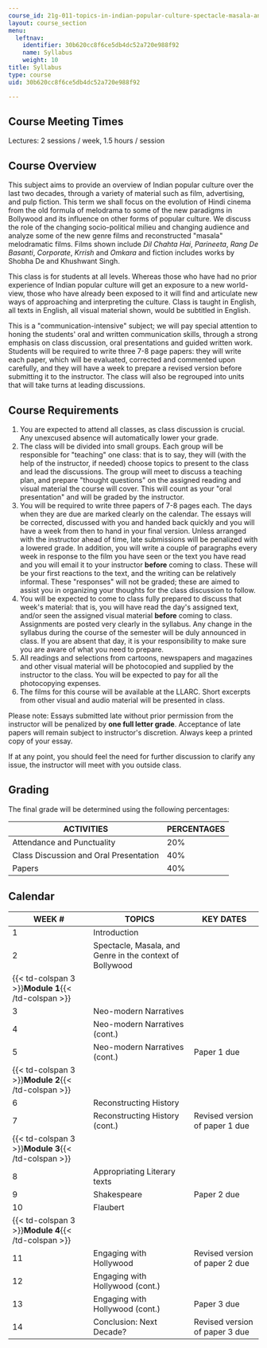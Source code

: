 ```yaml
---
course_id: 21g-011-topics-in-indian-popular-culture-spectacle-masala-and-genre-fall-2006
layout: course_section
menu:
  leftnav:
    identifier: 30b620cc8f6ce5db4dc52a720e988f92
    name: Syllabus
    weight: 10
title: Syllabus
type: course
uid: 30b620cc8f6ce5db4dc52a720e988f92

---
```


Course Meeting Times
--------------------

Lectures: 2 sessions / week, 1.5 hours / session

Course Overview
---------------

This subject aims to provide an overview of Indian popular culture over the last two decades, through a variety of material such as film, advertising, and pulp fiction. This term we shall focus on the evolution of Hindi cinema from the old formula of melodrama to some of the new paradigms in Bollywood and its influence on other forms of popular culture. We discuss the role of the changing socio-political milieu and changing audience and analyze some of the new genre films and reconstructed "masala" melodramatic films. Films shown include _Dil Chahta Hai_, _Parineeta_, _Rang De Basanti_, _Corporate_, _Krrish_ and _Omkara_ and fiction includes works by Shobha De and Khushwant Singh.

This class is for students at all levels. Whereas those who have had no prior experience of Indian popular culture will get an exposure to a new world-view, those who have already been exposed to it will find and articulate new ways of approaching and interpreting the culture. Class is taught in English, all texts in English, all visual material shown, would be subtitled in English.

This is a "communication-intensive" subject; we will pay special attention to honing the students' oral and written communication skills, through a strong emphasis on class discussion, oral presentations and guided written work. Students will be required to write three 7-8 page papers: they will write each paper, which will be evaluated, corrected and commented upon carefully, and they will have a week to prepare a revised version before submitting it to the instructor. The class will also be regrouped into units that will take turns at leading discussions.

Course Requirements
-------------------

1.  You are expected to attend all classes, as class discussion is crucial. Any unexcused absence will automatically lower your grade.
2.  The class will be divided into small groups. Each group will be responsible for "teaching" one class: that is to say, they will (with the help of the instructor, if needed) choose topics to present to the class and lead the discussions. The group will meet to discuss a teaching plan, and prepare "thought questions" on the assigned reading and visual material the course will cover. This will count as your "oral presentation" and will be graded by the instructor.
3.  You will be required to write three papers of 7-8 pages each. The days when they are due are marked clearly on the calendar. The essays will be corrected, discussed with you and handed back quickly and you will have a week from then to hand in your final version. Unless arranged with the instructor ahead of time, late submissions will be penalized with a lowered grade. In addition, you will write a couple of paragraphs every week in response to the film you have seen or the text you have read and you will email it to your instructor **before** coming to class. These will be your first reactions to the text, and the writing can be relatively informal. These "responses" will not be graded; these are aimed to assist you in organizing your thoughts for the class discussion to follow.
4.  You will be expected to come to class fully prepared to discuss that week's material: that is, you will have read the day's assigned text, and/or seen the assigned visual material **before** coming to class. Assignments are posted very clearly in the syllabus. Any change in the syllabus during the course of the semester will be duly announced in class. If you are absent that day, it is your responsibility to make sure you are aware of what you need to prepare.
5.  All readings and selections from cartoons, newspapers and magazines and other visual material will be photocopied and supplied by the instructor to the class. You will be expected to pay for all the photocopying expenses.
6.  The films for this course will be available at the LLARC. Short excerpts from other visual and audio material will be presented in class.

Please note: Essays submitted late without prior permission from the instructor will be penalized by **one full letter grade**. Acceptance of late papers will remain subject to instructor's discretion. Always keep a printed copy of your essay.

If at any point, you should feel the need for further discussion to clarify any issue, the instructor will meet with you outside class.

Grading
-------

The final grade will be determined using the following percentages:

| ACTIVITIES | PERCENTAGES |
| --- | --- |
| Attendance and Punctuality | 20% |
| Class Discussion and Oral Presentation | 40% |
| Papers | 40% 

Calendar
--------

| WEEK # | TOPICS | KEY DATES |
| --- | --- | --- |
| 1 | Introduction | &nbsp; |
| 2 | Spectacle, Masala, and Genre in the context of Bollywood | &nbsp; |
| {{< td-colspan 3 >}}**Module 1**{{< /td-colspan >}} |||
| 3 | Neo-modern Narratives | &nbsp; |
| 4 | Neo-modern Narratives (cont.) | &nbsp; |
| 5 | Neo-modern Narratives (cont.) | Paper 1 due |
| {{< td-colspan 3 >}}**Module 2**{{< /td-colspan >}} |||
| 6 | Reconstructing History | &nbsp; |
| 7 | Reconstructing History (cont.) | Revised version of paper 1 due |
| {{< td-colspan 3 >}}**Module 3**{{< /td-colspan >}} |||
| 8 | Appropriating Literary texts | &nbsp; |
| 9 | Shakespeare | Paper 2 due |
| 10 | Flaubert | &nbsp; |
| {{< td-colspan 3 >}}**Module 4**{{< /td-colspan >}} |||
| 11 | Engaging with Hollywood | Revised version of paper 2 due |
| 12 | Engaging with Hollywood (cont.) | &nbsp; |
| 13 | Engaging with Hollywood (cont.) | Paper 3 due |
| 14 | Conclusion: Next Decade? | Revised version of paper 3 due